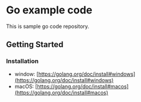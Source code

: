 # Go example code

This is sample go code repository.

## Getting Started
### Installation
* window: [https://golang.org/doc/install#windows](https://golang.org/doc/install#windows)
* macOS: [https://golang.org/doc/install#macos](https://golang.org/doc/install#macos)
